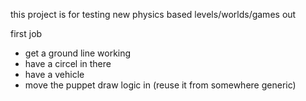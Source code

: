 this project is for testing new physics based levels/worlds/games out

first job
- get a ground line working
- have a circel in there
- have a vehicle
- move the puppet draw logic in (reuse it from somewhere generic) 

